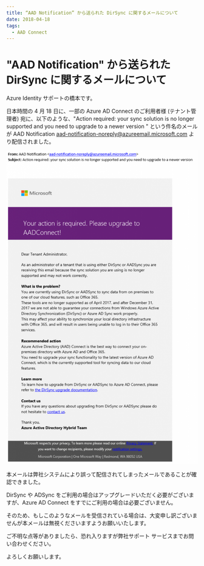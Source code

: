 ```yaml
---
title: “AAD Notification” から送られた DirSync に関するメールについて
date: 2018-04-18
tags:
  - AAD Connect
---
```


# "AAD Notification" から送られた DirSync に関するメールについて

Azure Identity サポートの橋本です。

日本時間の 4 月 18 日に、一部の Azure AD Connect のご利用者様  (テナント管理者) 宛に、以下のような、"Action required: your sync solution is no longer supported and you need to upgrade to a newer version " という件名のメールが AAD Notification <aad-notification-noreply@azureemail.microsoft.com> より配信されました。

![](./aad-notification/0418_AADC_mail-627x1024.png)

本メールは弊社システムにより誤って配信されてしまったメールであることが確認できました。

DirSync や ADSync をご利用の場合はアップグレードいただく必要がございますが、Azure AD Connect をすでにご利用の場合は必要ございません。

そのため、もしこのようなメールを受信されている場合は、大変申し訳ございませんが本メールは無視くださいますようお願いいたします。

ご不明な点等がありましたら、恐れ入りますが弊社サポート サービスまでお問い合わせください。

よろしくお願いします。

